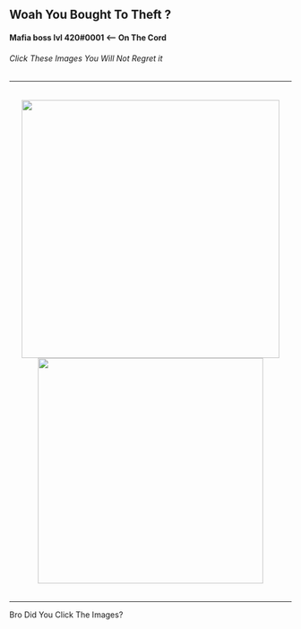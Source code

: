 ## Woah You Bought To Theft ?

#### Mafia boss lvl 420#0001 <-- On The Cord


###### Click These Images You Will Not Regret it
---
######
<div align="center">
    <a href="https://youtu.be/6n3pFFPSlW4">
        <img src="https://github-readme-stats.vercel.app/api?username=Mafia-boss-lvl-420&show_icons=true&theme=vision-friendly-dark&hide=prs,stars,contribs"width="460"/>
  </a>
    <a href="https://youtu.be/dQw4w9WgXcQ">
        <img src="https://github-readme-stats.vercel.app/api/top-langs/?username=Mafia-boss-lvl-420&theme=vision-friendly-dark&layout=compact"width="402">
  </a>
</div>


######
---
Bro Did You Click The Images?
